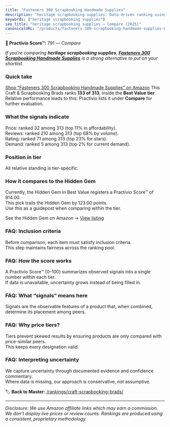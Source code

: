 ```yaml
---
title: "Fasteners 300 Scrapbooking Handmade Supplies"
description: "heritage scrapbooking supplies: Data-driven ranking using the Practivio Score™. Positioned by quality, value, demand, findability, momentum."
keywords: ["heritage scrapbooking supplies"]
seo_title: "heritage scrapbooking supplies — Compare (2025)"
canonicalURL: "/products/fasteners-300-scrapbooking-handmade-supplies-B0F1DKSSL6/"
---
```


**🛒 Practivio Score™:** 791 — _Compare_


*If you're comparing **heritage scrapbooking supplies**, **[Fasteners 300 Scrapbooking Handmade Supplies](https://www.amazon.com/dp/B0F1DKSSL6?tag=practivio-20)** is a strong alternative to put on your shortlist.*
### Quick take
[Shop “Fasteners 300 Scrapbooking Handmade Supplies” on Amazon](https://www.amazon.com/dp/B0F1DKSSL6?tag=practivio-20)
This Craft & Scrapbooking Brads ranks **133 of 313**, inside the **Best Value tier**.  
Relative performance leads to this: Practivio lists it under **Compare** for further evaluation.

### What the signals indicate
Price: ranked 32 among 313 (top 11% in affordability).  
Reviews: ranked 210 among 313 (top 68% by volume).  
Rating: ranked 71 among 313 (top 23% for stars).  
Demand: ranked 5 among 313 (top 2% for current demand).

### Position in tier
All relative standing is tier-specific.

### How it compares to the Hidden Gem
Currently, the Hidden Gem in Best Value registers a Practivio Score™ of 914.00.  
This pick trails the Hidden Gem by 123.00 points.  
Use this as a guidepost when comparing within the tier.  

See the Hidden Gem on Amazon → [View listing](https://www.amazon.com/dp/B08BKGLB16?tag=practivio-20)

### FAQ: Inclusion criteria
Before comparison, each item must satisfy inclusion criteria.  
This step maintains fairness across the ranking pool.

### FAQ: How the score works
A Practivio Score™ (0–100) summarizes observed signals into a single number within each tier.  
If data is unavailable, uncertainty grows instead of being filled in.

### FAQ: What “signals” means here
Signals are the observable features of a product that, when combined, determine its placement among peers.

### FAQ: Why price tiers?
Tiers prevent skewed results by ensuring products are only compared with price-similar peers.  
This keeps every designation valid.

### FAQ: Interpreting uncertainty
We capture uncertainty through documented evidence and confidence commentary.  
Where data is missing, our approach is conservative, not assumptive.

<!-- Missing template for Compare/CompareWithinPriceClass -->


🏷️ **Back to Master:** [/rankings/craft-scrapbooking-brads/](/rankings/craft-scrapbooking-brads/)

---
_Disclosure: We use Amazon affiliate links which may earn a commission. We don’t display live prices or review counts. Rankings are produced using a consistent, proprietary methodology._
